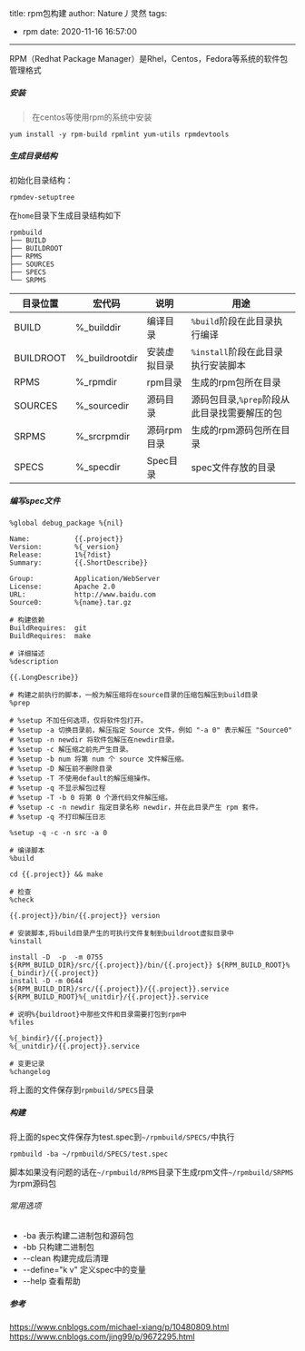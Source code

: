 title: rpm包构建
author: Nature丿灵然
tags:
  - rpm
date: 2020-11-16 16:57:00
---
RPM（Redhat Package Manager）是Rhel，Centos，Fedora等系统的软件包管理格式

<!--more-->

##### 安装

> 在centos等使用rpm的系统中安装

```shell
yum install -y rpm-build rpmlint yum-utils rpmdevtools
```

##### 生成目录结构

初始化目录结构：

```shell
rpmdev-setuptree
```

在`home`目录下生成目录结构如下

```shell
rpmbuild
├── BUILD
├── BUILDROOT
├── RPMS
├── SOURCES
├── SPECS
└── SRPMS
```

目录位置|宏代码|说明|用途|
-|-|-|-|
BUILD    |%_builddir    |编译目录|`%build`阶段在此目录执行编译
BUILDROOT|%_buildrootdir|安装虚拟目录|`%install`阶段在此目录执行安装脚本
RPMS     |%_rpmdir      |rpm目录|生成的rpm包所在目录
SOURCES  |%_sourcedir   |源码目录|源码包目录,`%prep`阶段从此目录找需要解压的包
SRPMS    |%_srcrpmdir   |源码rpm目录|生成的rpm源码包所在目录
SPECS    |%_specdir     |Spec目录|spec文件存放的目录

##### 编写spec文件

```spec
%global debug_package %{nil}

Name:           {{.project}}
Version:        %{_version}
Release:        1%{?dist}
Summary:        {{.ShortDescribe}}

Group:          Application/WebServer
License:        Apache 2.0
URL:            http://www.baidu.com
Source0:        %{name}.tar.gz

# 构建依赖
BuildRequires:  git
BuildRequires:  make

# 详细描述
%description

{{.LongDescribe}}

# 构建之前执行的脚本，一般为解压缩将在source目录的压缩包解压到build目录
%prep

# %setup 不加任何选项，仅将软件包打开。
# %setup -a 切换目录前，解压指定 Source 文件，例如 "-a 0" 表示解压 "Source0"
# %setup -n newdir 将软件包解压在newdir目录。
# %setup -c 解压缩之前先产生目录。
# %setup -b num 将第 num 个 source 文件解压缩。
# %setup -D 解压前不删除目录
# %setup -T 不使用default的解压缩操作。
# %setup -q 不显示解包过程
# %setup -T -b 0 将第 0 个源代码文件解压缩。
# %setup -c -n newdir 指定目录名称 newdir，并在此目录产生 rpm 套件。
# %setup -q 不打印解压日志

%setup -q -c -n src -a 0

# 编译脚本
%build

cd {{.project}} && make

# 检查
%check

{{.project}}/bin/{{.project}} version

# 安装脚本,将build目录产生的可执行文件复制到buildroot虚拟目录中
%install

install -D  -p  -m 0755 ${RPM_BUILD_DIR}/src/{{.project}}/bin/{{.project}} ${RPM_BUILD_ROOT}%{_bindir}/{{.project}}
install -D -m 0644 ${RPM_BUILD_DIR}/src/{{.project}}/{{.project}}.service ${RPM_BUILD_ROOT}%{_unitdir}/{{.project}}.service

# 说明%{buildroot}中那些文件和目录需要打包到rpm中
%files

%{_bindir}/{{.project}}
%{_unitdir}/{{.project}}.service

# 变更记录
%changelog
```

将上面的文件保存到`rpmbuild/SPECS`目录

##### 构建

将上面的spec文件保存为test.spec到`~/rpmbuild/SPECS/`中执行

```sehll
rpmbuild -ba ~/rpmbuild/SPECS/test.spec
```

脚本如果没有问题的话在`~/rpmbuild/RPMS`目录下生成rpm文件`~/rpmbuild/SRPMS`为rpm源码包

###### 常用选项

- -ba 表示构建二进制包和源码包
- -bb 只构建二进制包
- --clean 构建完成后清理
- --define="k v" 定义spec中的变量
- --help 查看帮助

##### 参考

<https://www.cnblogs.com/michael-xiang/p/10480809.html>
<https://www.cnblogs.com/jing99/p/9672295.html>
